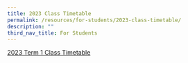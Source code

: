 ```yaml
---
title: 2023 Class Timetable
permalink: /resources/for-students/2023-class-timetable/
description: ""
third_nav_title: For Students
---
```

[2023 Term 1 Class Timetable](https://stmargaretssec-moe-edu-sg-admin.cwp.sg/qql/slot/u168/2023%20Term%201%20Timetable%20Class%20Final%20-%20ART%20change%201.pdf)
